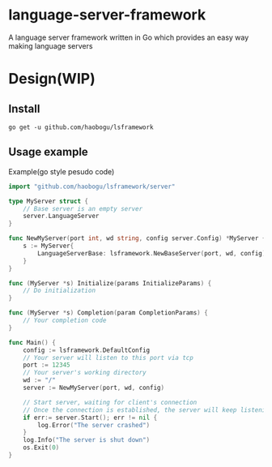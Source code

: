 # language-server-framework
A language server framework written in Go which provides an easy way making language servers

# Design(WIP)
## Install
```shell
go get -u github.com/haobogu/lsframework
```
## Usage example
Example(go style pesudo code)
```go
import "github.com/haobogu/lsframework/server"

type MyServer struct {
    // Base server is an empty server
    server.LanguageServer
}

func NewMyServer(port int, wd string, config server.Config) *MyServer {
    s := MyServer{
        LanguageServerBase: lsframework.NewBaseServer(port, wd, config)
    }
}

func (MyServer *s) Initialize(params InitializeParams) {
    // Do initialization
}

func (MyServer *s) Completion(param CompletionParams) {
    // Your completion code
}

func Main() {
    config := lsframework.DefaultConfig
    // Your server will listen to this port via tcp
    port := 12345 
    // Your server's working directory
    wd := "/"
    server := NewMyServer(port, wd, config)

    // Start server, waiting for client's connection
    // Once the connection is established, the server will keep listening the requests and notifications
    if err:= server.Start(); err != nil {
        log.Error("The server crashed")
    }
    log.Info("The server is shut down")
    os.Exit(0)
}
```


